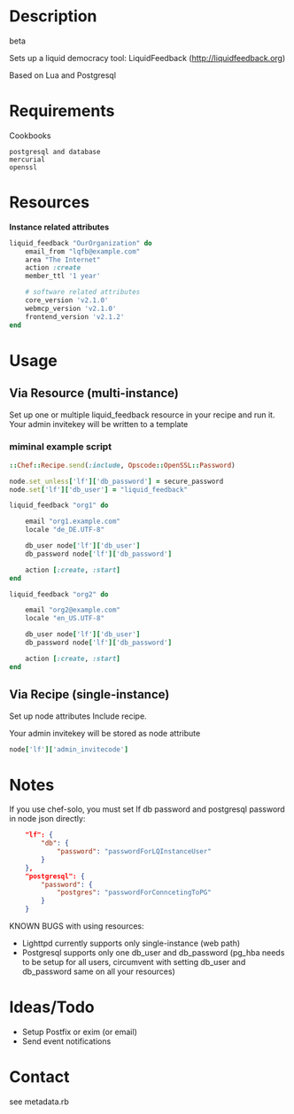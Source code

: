 # Description
beta

Sets up a liquid democracy tool: LiquidFeedback  (http://liquidfeedback.org)

Based on Lua and Postgresql

# Requirements
Cookbooks
```
postgresql and database
mercurial
openssl
```

# Resources

**Instance related attributes**
```ruby
liquid_feedback "OurOrganization" do
    email_from "lqfb@example.com"
    area "The Internet"
    action :create
    member_ttl '1 year'

    # software related attributes
    core_version 'v2.1.0'
    webmcp_version 'v2.1.0'
    frontend_version 'v2.1.2'
end
```

# Usage

## Via Resource (multi-instance)
Set up one or multiple liquid_feedback resource in your recipe and run it.
Your admin invitekey will be written to a template

### miminal example script
```ruby
::Chef::Recipe.send(:include, Opscode::OpenSSL::Password)

node.set_unless['lf']['db_password'] = secure_password
node.set['lf']['db_user'] = "liquid_feedback"

liquid_feedback "org1" do

    email "org1.example.com"
    locale "de_DE.UTF-8"

    db_user node['lf']['db_user']
    db_password node['lf']['db_password']

    action [:create, :start]
end

liquid_feedback "org2" do

    email "org2@example.com"
    locale "en_US.UTF-8"

    db_user node['lf']['db_user']
    db_password node['lf']['db_password']

    action [:create, :start]
end
```


## Via Recipe (single-instance)

Set up node attributes
Include recipe.

Your admin invitekey will be stored as node attribute
```ruby 
node['lf']['admin_invitecode']
```

# Notes

If you use chef-solo, you must set lf db password and postgresql password in
node json directly:

```json
    "lf": {
        "db": {
            "password": "passwordForLQInstanceUser"
        }
    },
    "postgresql": {
        "password": {
            "postgres": "passwordForConncetingToPG"
        }
    }
```

KNOWN BUGS with using resources:
- Lighttpd currently supports only single-instance (web path)
- Postgresql supports only one db_user and db_password (pg_hba needs to be setup for all users, circumvent with setting db_user and db_password same on all your resources)

# Ideas/Todo
- Setup Postfix or exim (or email)
- Send event notifications

# Contact
see metadata.rb
